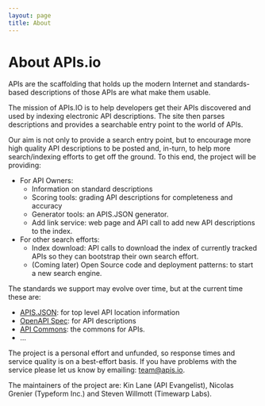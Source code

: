 ```yaml
---
layout: page
title: About
---
```


# About APIs.io
APIs are the scaffolding that holds up the modern Internet and standards-based  descriptions of those APIs are what make them usable. 

The mission of APIs.IO is to help developers get their APIs discovered and used by indexing electronic API descriptions. The site then parses descriptions and provides a searchable entry point to the world of APIs. 

Our aim is not only to provide a search entry point, but to encourage more high quality API descriptions to be posted and, in-turn, to help more search/indexing efforts to get off the ground. To this end, the project will be providing:

* For API Owners:
	- Information on standard descriptions
	- Scoring tools: grading API descriptions for completeness and accuracy
	- Generator tools: an APIS.JSON generator.
	- Add link service: web page and API call to add new API descriptions to the index. 
* For other search efforts: 
	- Index download: API calls to download the index of currently tracked APIs so they can bootstrap their own search effort.
	- (Coming later) Open Source code and deployment patterns: to start a new search engine.

The standards we support may evolve over time, but at the current time these are:

* [APIS.JSON](https://apisjson.org/): for top level API location information
* [OpenAPI Spec](https://www.openapis.org/): for API descriptions
* [API Commons](https://apicommons.org/): the commons for APIs.
* ...

The project is a personal effort and unfunded, so response times and service quality is on a best-effort basis. If you have problems with the service please let us know by emailing: <team@apis.io>. 

The maintainers of the project are: Kin Lane (API Evangelist), Nicolas Grenier (Typeform Inc.) and Steven Willmott (Timewarp Labs).




